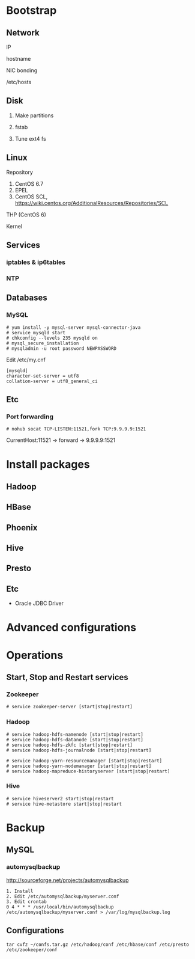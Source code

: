 # Bootstrap
## Network
IP

hostname

NIC bonding

/etc/hosts

## Disk
1. Make partitions

2. fstab

3. Tune ext4 fs

## Linux
Repository
1. CentOS 6.7
2. EPEL
3. CentOS SCL, https://wiki.centos.org/AdditionalResources/Repositories/SCL


THP (CentOS 6)

Kernel

## Services
### iptables & ip6tables

### NTP

## Databases
### MySQL
```
# yum install -y mysql-server mysql-connector-java
# service mysqld start 
# chkconfig --levels 235 mysqld on
# mysql_secure_installation
# mysqladmin -u root password NEWPASSWORD
```
Edit /etc/my.cnf
```
[mysqld]
character-set-server = utf8
collation-server = utf8_general_ci
```


## Etc
### Port forwarding
```
# nohub socat TCP-LISTEN:11521,fork TCP:9.9.9.9:1521
```
CurrentHost:11521 -> forward -> 9.9.9.9:1521

# Install packages
## Hadoop
## HBase
## Phoenix
## Hive
## Presto
## Etc
- Oracle JDBC Driver


# Advanced configurations

# Operations
## Start, Stop and Restart services
### Zookeeper
```
# service zookeeper-server [start|stop|restart]
```
### Hadoop
```
# service hadoop-hdfs-namenode [start|stop|restart]
# service hadoop-hdfs-datanode [start|stop|restart]
# service hadoop-hdfs-zkfc [start|stop|restart]
# service hadoop-hdfs-journalnode [start|stop|restart]

# service hadoop-yarn-resourcemanager [start|stop|restart]
# service hadoop-yarn-nodemanager [start|stop|restart]
# service hadoop-mapreduce-historyserver [start|stop|restart]
```
### Hive
```
# service hiveserver2 start|stop|restart
# service hive-metastore start|stop|restart
```

# Backup
## MySQL
### automysqlbackup
http://sourceforge.net/projects/automysqlbackup
```
1. Install
2. Edit /etc/automysqlbackup/myserver.conf
3. Edit crontab
0 4 * * * /usr/local/bin/automysqlbackup /etc/automysqlbackup/myserver.conf > /var/log/mysqlbackup.log
```

## Configurations
```
tar cvfz ~/confs.tar.gz /etc/hadoop/conf /etc/hbase/conf /etc/presto /etc/zookeeper/conf
```
